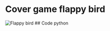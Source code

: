 # Cover game flappy bird
<img src="https://th.bing.com/th/id/R.567e72625ae82468e5116ce92dc24bde?rik=kqrAxxOrUhrXPg&riu=http%3a%2f%2fassets1.ignimgs.com%2f2014%2f01%2f31%2fflappy-bird-buttonjpg-e984c2.jpg&ehk=vGlEeny7R2EyaMcNMlj4nt4YJPLB2BBtN8wG2799dWE%3d&risl=&pid=ImgRaw&r=0" alt="Flappy bird" with="200">
## Code python
